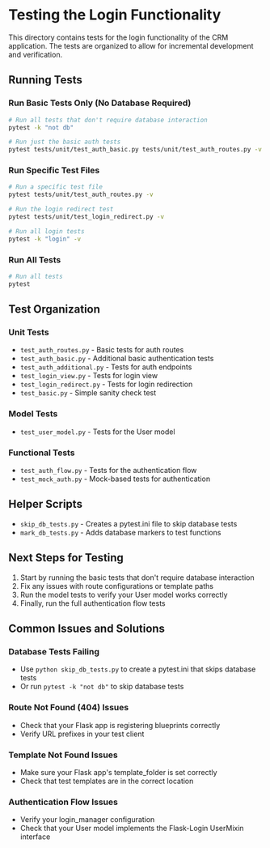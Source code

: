 # Testing the Login Functionality

This directory contains tests for the login functionality of the CRM application. The tests are organized to allow for incremental development and verification.

## Running Tests

### Run Basic Tests Only (No Database Required)

```bash
# Run all tests that don't require database interaction
pytest -k "not db"

# Run just the basic auth tests
pytest tests/unit/test_auth_basic.py tests/unit/test_auth_routes.py -v
```

### Run Specific Test Files

```bash
# Run a specific test file
pytest tests/unit/test_auth_routes.py -v

# Run the login redirect test
pytest tests/unit/test_login_redirect.py -v

# Run all login tests
pytest -k "login" -v
```

### Run All Tests

```bash
# Run all tests
pytest
```

## Test Organization

### Unit Tests

- `test_auth_routes.py` - Basic tests for auth routes
- `test_auth_basic.py` - Additional basic authentication tests
- `test_auth_additional.py` - Tests for auth endpoints
- `test_login_view.py` - Tests for login view
- `test_login_redirect.py` - Tests for login redirection
- `test_basic.py` - Simple sanity check test

### Model Tests

- `test_user_model.py` - Tests for the User model

### Functional Tests

- `test_auth_flow.py` - Tests for the authentication flow
- `test_mock_auth.py` - Mock-based tests for authentication

## Helper Scripts

- `skip_db_tests.py` - Creates a pytest.ini file to skip database tests
- `mark_db_tests.py` - Adds database markers to test functions

## Next Steps for Testing

1. Start by running the basic tests that don't require database interaction
2. Fix any issues with route configurations or template paths
3. Run the model tests to verify your User model works correctly
4. Finally, run the full authentication flow tests

## Common Issues and Solutions

### Database Tests Failing

- Use `python skip_db_tests.py` to create a pytest.ini that skips database tests
- Or run `pytest -k "not db"` to skip database tests

### Route Not Found (404) Issues

- Check that your Flask app is registering blueprints correctly
- Verify URL prefixes in your test client

### Template Not Found Issues

- Make sure your Flask app's template_folder is set correctly
- Check that test templates are in the correct location

### Authentication Flow Issues

- Verify your login_manager configuration
- Check that your User model implements the Flask-Login UserMixin interface
